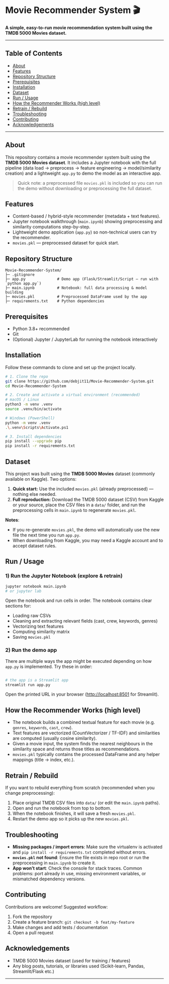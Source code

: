 # Movie Recommender System 🎬

**A simple, easy-to-run movie recommendation system built using the TMDB 5000 Movies dataset.**

---

## Table of Contents

* [About](#about)
* [Features](#features)
* [Repository Structure](#repository-structure)
* [Prerequisites](#prerequisites)
* [Installation](#installation)
* [Dataset](#dataset)
* [Run / Usage](#run--usage)
* [How the Recommender Works (high level)](#how-the-recommender-works-high-level)
* [Retrain / Rebuild](#retrain--rebuild)
* [Troubleshooting](#troubleshooting)
* [Contributing](#contributing)
* [Acknowledgements](#acknowledgements)

---

## About

This repository contains a movie recommender system built using the **TMDB 5000 Movies dataset**. It includes a Jupyter notebook with the full pipeline (data load → preprocess → feature engineering → model/similarity creation) and a lightweight `app.py` to demo the model as an interactive app.

> Quick note: a preprocessed file `movies.pkl` is included so you can run the demo without downloading or preprocessing the full dataset.

## Features

* Content-based / hybrid-style recommender (metadata + text features).
* Jupyter notebook walkthrough (`main.ipynb`) showing preprocessing and similarity computations step-by-step.
* Lightweight demo application (`app.py`) so non-technical users can try the recommender.
* `movies.pkl` — preprocessed dataset for quick start.

## Repository Structure

```
Movie-Recommender-System/
├─ .gitignore
├─ app.py              # Demo app (Flask/Streamlit/Script — run with `python app.py`)
├─ main.ipynb          # Notebook: full data processing & model building
├─ movies.pkl          # Preprocessed DataFrame used by the app
├─ requirements.txt    # Python dependencies
```

## Prerequisites

* Python 3.8+ recommended
* Git
* (Optional) Jupyter / JupyterLab for running the notebook interactively

## Installation

Follow these commands to clone and set up the project locally.

```bash
# 1. Clone the repo
git clone https://github.com/debjit11/Movie-Recommender-System.git
cd Movie-Recommender-System

# 2. Create and activate a virtual environment (recommended)
# macOS / Linux
python3 -m venv .venv
source .venv/bin/activate

# Windows (PowerShell)
python -m venv .venv
.\.venv\Scripts\Activate.ps1

# 3. Install dependencies
pip install --upgrade pip
pip install -r requirements.txt
```

## Dataset

This project was built using the **TMDB 5000 Movies** dataset (commonly available on Kaggle). Two options:

1. **Quick start:** Use the included `movies.pkl` (already preprocessed) — nothing else needed.
2. **Full reproduction:** Download the TMDB 5000 dataset (CSV) from Kaggle or your source, place the CSV files in a `data/` folder, and run the preprocessing cells in `main.ipynb` to regenerate `movies.pkl`.

**Notes**:

* If you re-generate `movies.pkl`, the demo will automatically use the new file the next time you run `app.py`.
* When downloading from Kaggle, you may need a Kaggle account and to accept dataset rules.

## Run / Usage

### 1) Run the Jupyter Notebook (explore & retrain)

```bash
jupyter notebook main.ipynb
# or jupyter lab
```

Open the notebook and run cells in order. The notebook contains clear sections for:

* Loading raw CSVs
* Cleaning and extracting relevant fields (cast, crew, keywords, genres)
* Vectorizing text features
* Computing similarity matrix
* Saving `movies.pkl`

### 2) Run the demo app

There are multiple ways the app might be executed depending on how `app.py` is implemented. Try these in order:

```bash

# the app is a Streamlit app
streamlit run app.py

```

Open the printed URL in your browser ([http://localhost:8501](http://localhost:8501) for Streamlit).

## How the Recommender Works (high level)

* The notebook builds a combined textual feature for each movie (e.g. `genres`, `keywords`, `cast`, `crew`).
* Text features are vectorized (CountVectorizer / TF-IDF) and similarities are computed (usually cosine similarity).
* Given a movie input, the system finds the nearest neighbours in the similarity space and returns those titles as recommendations.
* `movies.pkl` typically contains the processed DataFrame and any helper mappings (title → index, etc.).

## Retrain / Rebuild

If you want to rebuild everything from scratch (recommended when you change preprocessing):

1. Place original TMDB CSV files into `data/` (or edit the `main.ipynb` paths).
2. Open and run the notebook from top to bottom.
3. When the notebook finishes, it will save a fresh `movies.pkl`.
4. Restart the demo app so it picks up the new `movies.pkl`.

## Troubleshooting

* **Missing packages / import errors**: Make sure the virtualenv is activated and `pip install -r requirements.txt` completed without errors.
* **`movies.pkl` not found**: Ensure the file exists in repo root or run the preprocessing in `main.ipynb` to create it.
* **App won’t start**: Check the console for stack traces. Common problems: port already in use, missing environment variables, or mismatched dependency versions.

## Contributing

Contributions are welcome! Suggested workflow:

1. Fork the repository
2. Create a feature branch: `git checkout -b feat/my-feature`
3. Make changes and add tests / documentation
4. Open a pull request


## Acknowledgements

* TMDB 5000 Movies dataset (used for training / features)
* Any blog posts, tutorials, or libraries used (Scikit-learn, Pandas, Streamlit/Flask etc.)

---


